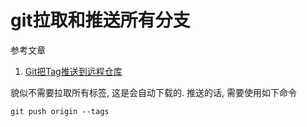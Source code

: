 # git拉取和推送所有分支

参考文章

1. [Git把Tag推送到远程仓库](https://www.cnblogs.com/kabi/p/8553850.html)

貌似不需要拉取所有标签, 这是会自动下载的. 推送的话, 需要使用如下命令

```
git push origin --tags
```
